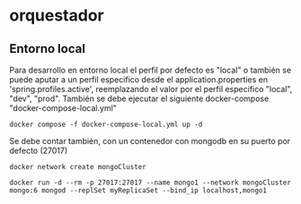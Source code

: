 # orquestador

## Entorno local

Para desarrollo en entorno local el perfil por defecto es "local" o también se puede aputar a un perfil especifico desde el application.properties en 'spring.profiles.active', reemplazando el valor por el perfil especifico "local", "dev", "prod". También se debe ejecutar el siguiente docker-compose "docker-compose-local.yml"

```docker compose -f docker-compose-local.yml up -d```

Se debe contar también, con un contenedor con mongodb en su puerto por defecto (27017)


```docker network create mongoCluster```

```docker run -d --rm -p 27017:27017 --name mongo1 --network mongoCluster mongo:6 mongod --replSet myReplicaSet --bind_ip localhost,mongo1```

